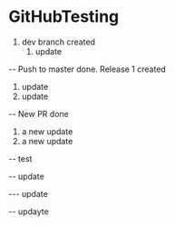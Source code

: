 # GitHubTesting

1. dev branch created
   1. update

-- Push to master done. Release 1 created

   1. update
   1. update


-- New PR done

   1. a new update
   1. a new update


-- test


-- update

--- update

-- updayte
